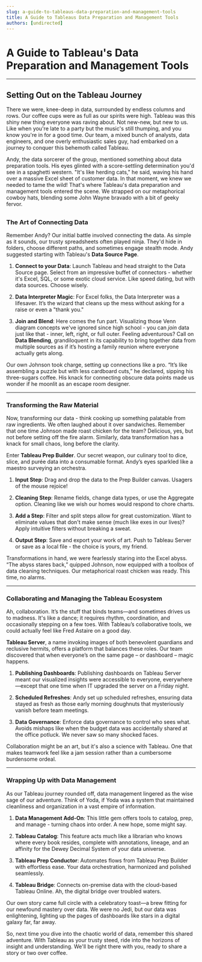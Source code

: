 ```yaml
---
slug: a-guide-to-tableaus-data-preparation-and-management-tools
title: A Guide to Tableaus Data Preparation and Management Tools
authors: [undirected]
---
```



# A Guide to Tableau's Data Preparation and Management Tools

---

## Setting Out on the Tableau Journey

There we were, knee-deep in data, surrounded by endless columns and rows. Our coffee cups were as full as our spirits were high. Tableau was this shiny new thing everyone was raving about. Not new-new, but new to us. Like when you're late to a party but the music's still thumping, and you know you're in for a good time. Our team, a mixed bunch of analysts, data engineers, and one overly enthusiastic sales guy, had embarked on a journey to conquer this behemoth called Tableau. 

Andy, the data sorcerer of the group, mentioned something about data preparation tools. His eyes glinted with a score-settling determination you'd see in a spaghetti western. "It's like herding cats," he said, waving his hand over a massive Excel sheet of customer data. In that moment, we knew we needed to tame the wild! That's where Tableau's data preparation and management tools entered the scene. We strapped on our metaphorical cowboy hats, blending some John Wayne bravado with a bit of geeky fervor. 

##

### The Art of Connecting Data

Remember Andy? Our initial battle involved connecting the data. As simple as it sounds, our trusty spreadsheets often played ninja. They'd hide in folders, choose different paths, and sometimes engage stealth mode. Andy suggested starting with Tableau's **Data Source Page**.

1. **Connect to your Data**: Launch Tableau and head straight to the Data Source page. Select from an impressive buffet of connectors - whether it's Excel, SQL, or some exotic cloud service. Like speed dating, but with data sources. Choose wisely.

2. **Data Interpreter Magic**: For Excel folks, the Data Interpreter was a lifesaver. It’s the wizard that cleans up the mess without asking for a raise or even a "thank you."

3. **Join and Blend**: Here comes the fun part. Visualizing those Venn diagram concepts we've ignored since high school - you can *join* data just like that - inner, left, right, or full outer. Feeling adventurous? Call on **Data Blending**, grandiloquent in its capability to bring together data from multiple sources as if it’s hosting a family reunion where everyone actually gets along.

Our own Johnson took charge, setting up connections like a pro. “It’s like assembling a puzzle but with less cardboard cuts,” he declared, sipping his three-sugars coffee. His knack for connecting obscure data points made us wonder if he moonlit as an escape room designer.

---

### Transforming the Raw Material

Now, transforming our data - think cooking up something palatable from raw ingredients. We often laughed about it over sandwiches. Remember that one time Johnson made roast chicken for the team? Delicious, yes, but not before setting off the fire alarm. Similarly, data transformation has a knack for small chaos, long before the clarity. 

Enter **Tableau Prep Builder**. Our secret weapon, our culinary tool to dice, slice, and purée data into a consumable format. Andy’s eyes sparkled like a maestro surveying an orchestra.

1. **Input Step**: Drag and drop the data to the Prep Builder canvas. Usagers of the mouse rejoice!

2. **Cleaning Step**: Rename fields, change data types, or use the Aggregate option. Cleaning like we wish our homes would respond to chore charts.

3. **Add a Step**: Filter and split steps allow for great customization. Want to eliminate values that don't make sense (much like exes in our lives)? Apply intuitive filters without breaking a sweat.

4. **Output Step**: Save and export your work of art. Push to Tableau Server or save as a local file - the choice is yours, my friend.

Transformations in hand, we were fearlessly staring into the Excel abyss. “The abyss stares back,” quipped Johnson, now equipped with a toolbox of data cleaning techniques. Our metaphorical roast chicken was ready. This time, no alarms.

---

### Collaborating and Managing the Tableau Ecosystem

Ah, collaboration. It’s the stuff that binds teams—and sometimes drives us to madness. It's like a dance; it requires rhythm, coordination, and occasionally stepping on a few toes. With Tableau’s collaborative tools, we could actually feel like Fred Astaire on a good day.

**Tableau Server**, a name invoking images of both benevolent guardians and reclusive hermits, offers a platform that balances these roles. Our team discovered that when everyone’s on the same page – or dashboard – magic happens.

1. **Publishing Dashboards**: Publishing dashboards on Tableau Server meant our visualized insights were accessible to everyone, everywhere—except that one time when IT upgraded the server on a Friday night.

2. **Scheduled Refreshes**: Andy set up scheduled refreshes, ensuring data stayed as fresh as those early morning doughnuts that mysteriously vanish before team meetings.

3. **Data Governance**: Enforce data governance to control who sees what. Avoids mishaps like when the budget data was accidentally shared at the office potluck. We never saw so many shocked faces.

Collaboration might be an art, but it's also a science with Tableau. One that makes teamwork feel like a jam session rather than a cumbersome burdensome ordeal.

---

### Wrapping Up with Data Management

As our Tableau journey rounded off, data management lingered as the wise sage of our adventure. Think of Yoda, if Yoda was a system that maintained cleanliness and organization in a vast empire of information.

1. **Data Management Add-On**: This little gem offers tools to catalog, prep, and manage - turning chaos into order. A new hope, some might say.

2. **Tableau Catalog**: This feature acts much like a librarian who knows where every book resides, complete with annotations, lineage, and an affinity for the Dewey Decimal System of your data universe.

3. **Tableau Prep Conductor**: Automates flows from Tableau Prep Builder with effortless ease. Your data orchestration, harmonized and polished seamlessly.

4. **Tableau Bridge**: Connects on-premise data with the cloud-based Tableau Online. Ah, the digital bridge over troubled waters.

Our own story came full circle with a celebratory toast—a brew fitting for our newfound mastery over data. We were no Jedi, but our data was enlightening, lighting up the pages of dashboards like stars in a digital galaxy far, far away.

So, next time you dive into the chaotic world of data, remember this shared adventure. With Tableau as your trusty steed, ride into the horizons of insight and understanding. We'll be right there with you, ready to share a story or two over coffee.